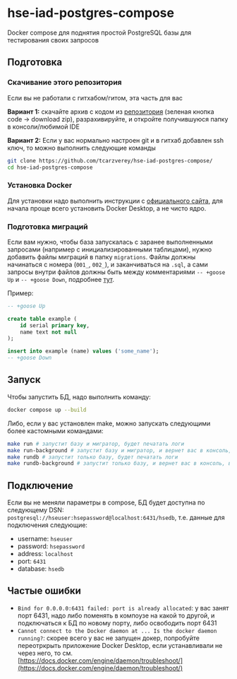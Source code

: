 # hse-iad-postgres-compose
Docker compose для поднятия простой PostgreSQL базы для тестирования своих запросов

## Подготовка
### Скачивание этого репозитория
Если вы не работали с гитхабом/гитом, эта часть для вас

**Вариант 1:** скачайте архив с кодом из [репозитория](https://github.com/tcarzverey/hse-iad-postgres-compose/) (зеленая кнопка code  -> download zip), разрахивируйте, и откройте получившуюся папку в консоли/любимой IDE

**Вариант 2:** Если у вас нормально настроен git и в гитхаб добавлен ssh ключ, то можно выполнить следующие команды
```bash
git clone https://github.com/tcarzverey/hse-iad-postgres-compose/
cd hse-iad-postgres-compose
```

### Установка Docker
Для установки надо выполнить инструкции с [официального сайта](https://docs.docker.com/engine/install/), для начала проще всего установить Docker Desktop, а не чисто ядро.

### Подготовка миграций
Если вам нужно, чтобы база запускалась с заранее выполненными запросами (например с инициализированными таблицами), нужно добавить файлы миграций в папку `migrations`. Файлы должны начинаться с номера (`001_`, `002_`), и заканчиваться на `.sql`, а сами запросы внутри файлов должны быть между комментариями `-- +goose Up` и `-- +goose Down`, подробнее [тут](https://github.com/pressly/goose).

Пример:
```sql
-- +goose Up

create table example (
    id serial primary key,
    name text not null
);

insert into example (name) values ('some_name');
-- +goose Down
```

## Запуск
Чтобы запустить БД, надо выполнить команду:
```bash
docker compose up --build
```
Либо, если у вас установлен make, можно запускать следующими более кастомными командами:
```bash
make run # запустит базу и мигратор, будет печатать логи
make run-background # запустит базу и мигратор, и вернет вас в консоль, вместо вечной печати логов
make rundb # запустит только базу, будет печатать логи
make rundb-background # запустит только базу, и вернет вас в консоль, вместо вечной печати логов
```

## Подключение
Если вы не меняли параметры в compose, БД будет доступна по следующему DSN: `postgresql://hseuser:hsepassword@localhost:6431/hsedb`, т.е. данные для подключения следующие:
- username: `hseuser`
- password: `hsepassword`
- address: `localhost`
- port: `6431`
- database: `hsedb`

## Частые ошибки
* `Bind for 0.0.0.0:6431 failed: port is already allocated`: у вас занят порт 6431, надо либо поменять в компоузе на какой то другой, и подключаться к БД по новому порту, либо освободить порт 6431
* `Cannot connect to the Docker daemon at ... Is the docker daemon running?`: скорее всего у вас не запущен докер, попробуйте переотркрыть приложение Docker Desktop, если устанавливали не через него, то см. [https://docs.docker.com/engine/daemon/troubleshoot/](https://docs.docker.com/engine/daemon/troubleshoot/)
